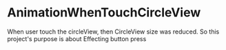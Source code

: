 # AnimationWhenTouchCircleView
When user touch the circleView, then CircleView size was reduced. So this project's purpose is about Effecting button press
